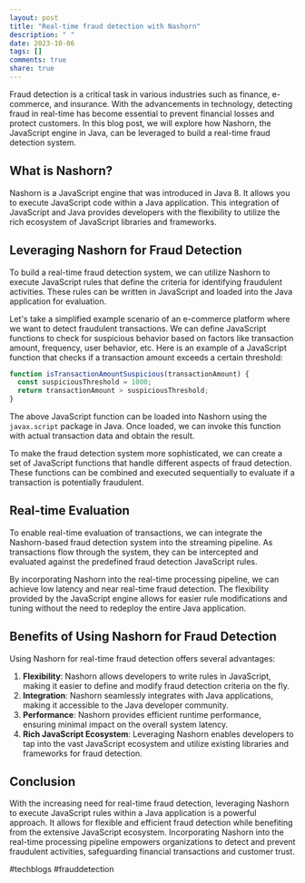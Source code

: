 ```yaml
---
layout: post
title: "Real-time fraud detection with Nashorn"
description: " "
date: 2023-10-06
tags: []
comments: true
share: true
---
```


Fraud detection is a critical task in various industries such as finance, e-commerce, and insurance. With the advancements in technology, detecting fraud in real-time has become essential to prevent financial losses and protect customers. In this blog post, we will explore how Nashorn, the JavaScript engine in Java, can be leveraged to build a real-time fraud detection system.

## What is Nashorn? ##

Nashorn is a JavaScript engine that was introduced in Java 8. It allows you to execute JavaScript code within a Java application. This integration of JavaScript and Java provides developers with the flexibility to utilize the rich ecosystem of JavaScript libraries and frameworks.

## Leveraging Nashorn for Fraud Detection ##

To build a real-time fraud detection system, we can utilize Nashorn to execute JavaScript rules that define the criteria for identifying fraudulent activities. These rules can be written in JavaScript and loaded into the Java application for evaluation.

Let's take a simplified example scenario of an e-commerce platform where we want to detect fraudulent transactions. We can define JavaScript functions to check for suspicious behavior based on factors like transaction amount, frequency, user behavior, etc. Here is an example of a JavaScript function that checks if a transaction amount exceeds a certain threshold:

```javascript
function isTransactionAmountSuspicious(transactionAmount) {
  const suspiciousThreshold = 1000;
  return transactionAmount > suspiciousThreshold;
}
```

The above JavaScript function can be loaded into Nashorn using the `javax.script` package in Java. Once loaded, we can invoke this function with actual transaction data and obtain the result.

To make the fraud detection system more sophisticated, we can create a set of JavaScript functions that handle different aspects of fraud detection. These functions can be combined and executed sequentially to evaluate if a transaction is potentially fraudulent.

## Real-time Evaluation ##

To enable real-time evaluation of transactions, we can integrate the Nashorn-based fraud detection system into the streaming pipeline. As transactions flow through the system, they can be intercepted and evaluated against the predefined fraud detection JavaScript rules.

By incorporating Nashorn into the real-time processing pipeline, we can achieve low latency and near real-time fraud detection. The flexibility provided by the JavaScript engine allows for easier rule modifications and tuning without the need to redeploy the entire Java application.

## Benefits of Using Nashorn for Fraud Detection ##

Using Nashorn for real-time fraud detection offers several advantages:

1. **Flexibility**: Nashorn allows developers to write rules in JavaScript, making it easier to define and modify fraud detection criteria on the fly.
2. **Integration**: Nashorn seamlessly integrates with Java applications, making it accessible to the Java developer community.
3. **Performance**: Nashorn provides efficient runtime performance, ensuring minimal impact on the overall system latency.
4. **Rich JavaScript Ecosystem**: Leveraging Nashorn enables developers to tap into the vast JavaScript ecosystem and utilize existing libraries and frameworks for fraud detection.

## Conclusion ##

With the increasing need for real-time fraud detection, leveraging Nashorn to execute JavaScript rules within a Java application is a powerful approach. It allows for flexible and efficient fraud detection while benefiting from the extensive JavaScript ecosystem. Incorporating Nashorn into the real-time processing pipeline empowers organizations to detect and prevent fraudulent activities, safeguarding financial transactions and customer trust.

#techblogs #frauddetection